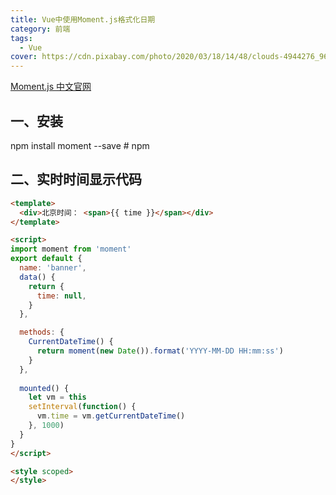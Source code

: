```yaml
---
title: Vue中使用Moment.js格式化日期
category: 前端
tags:
  - Vue
cover: https://cdn.pixabay.com/photo/2020/03/18/14/48/clouds-4944276_960_720.jpg
---
```


[Moment.js 中文官网](http://momentjs.cn/)

## 一、安装

 npm install moment --save   # npm

## 二、实时时间显示代码

```html
<template>
  <div>北京时间： <span>{{ time }}</span></div>
</template>

<script>
import moment from 'moment'
export default {
  name: 'banner',
  data() {
    return {
      time: null,
    }
  },

  methods: {
    CurrentDateTime() {
      return moment(new Date()).format('YYYY-MM-DD HH:mm:ss')
    }
  },
  
  mounted() {
    let vm = this
    setInterval(function() {
      vm.time = vm.getCurrentDateTime()
    }, 1000)
  }
}
</script>

<style scoped>
</style>

```

